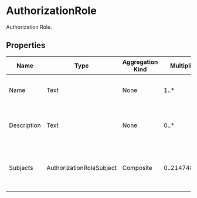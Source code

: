 # AuthorizationRole
Authorization Role.
## Properties
|Name|Type|Aggregation Kind|Multiplicity|Description|
|--|--|--|--|--|
|Name|Text|None|1..*|The name of the role (unique identifier).|
|Description|Text|None|0..*|The textual explanation of the entities’ purpose.|
|Subjects|AuthorizationRoleSubject|Composite|0..2147483647|List of subjects (users) that have the role assigned.|
